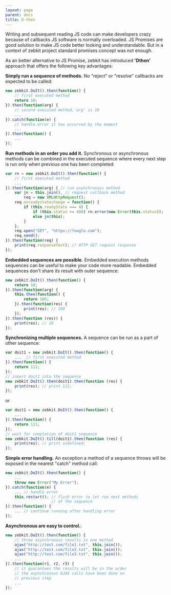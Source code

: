 ```yaml
---
layout: page
parent: docs
title: D-then 
---
```



Writing and subsequent reading JS code can make developers crazy because of callbacks JS software is normally overloaded. JS Promises are good solution to make JS code better looking and understandable. But in a context of zebkit project standard promises concept was not enough. 

As an better alternative to JS Promise, zebkit has introduced __'Dthen'__ approach that offers the following key advantages:   

**Simply run a sequence of methods.** No "reject" or "resolve" callbacks are expected to be called:

```js
new zebkit.DoIt().then(function() {
    // first executed method
    return 10;
}).then(function(arg) {
    // second executed method,'arg' is 10
    ...
}).catch(function(e) {
    // handle error it has occurred by the moment
    ...
}).then(function() {
    ...
});
```


**Run methods in an order you add it.** Synchronous or asynchronous methods can be combined in the executed sequence where every next step is run only when previous one has been completed:  

```js
var rn = new zebkit.DoIt().then(function() {
    // first executed method
    ...
}).then(function(arg) { // run asynchronous method
    var jn = this.join(), // request callback method 
        req = new XMLHttpRequest();
    req.onreadystatechange = function() {
        if (this.readyState === 4) {
            if (this.status >= 400) rn.error(new Error(this.status));
            else jn(this);
        }
    };
    req.open("GET", "https://foogle.com");
    req.send();
}).then(function(req) {
    print(req.responseText); // HTTP GET request response  
});
```


**Embedded sequences are possible.** Embedded execution methods sequences can be useful to make your code more readable. Embedded sequences don't share its result with outer sequence: 

```js
new zebkit.DoIt().then(function() {
    return 10; 
}).then(function(arg) {
    this.then(function() {
        return 100;
    }).then(function(res) {
        print(res); // 100 
    }); 
}).then(function (res)) {
    print(res); // 10
});    
```


**Synchronizing multiple sequences.** A sequence can be run as a part of other sequence:

```js
var doit1 = new zebkit.DoIt().then(function() {
    ...  // first executed method
}).then(function() {
    return 111;
});
// insert doit1 into the sequence 
new zebkit.DoIt().then(doit1).then(function (res) {
    print(res); // print 111;
});
```

or

```js
var doit1 = new zebkit.DoIt().then(function() {
    ...
}).then(function() {
    return 111;
});
// wait for completion of doit1 sequence
new zebkit.DoIt().till(doit1).then(function (res) {
    print(res); // print undefined;
});
```


**Simple error handling.** An exception a method of a sequence throws will be exposed in the nearest "catch" method call:

```js
new zebkit.DoIt().then(function() {
    ...
    throw new Error("My Error");
}).catch(function(e) {
    ... // handle error
    this.restart(); // flush error to let run next methods
                    // of the sequence
}).then(function() {
    ... // continue running after handling error 
});
```

**Asynchronous are easy to control.**:

```js
new zebkit.DoIt().then(function() {
    // three asynchronous results in one method
    ajax("http://test.com/file1.txt", this.join()); 
    ajax("http://test.com/file2.txt", this.join()); 
    ajax("http://test.com/file3.txt", this.join()); 
    ...
}).then(function(r1, r2, r3) {
    // it guarantees the results will be in the order 
    // the asynchronous AJAX calls have been done on 
    // previous step
    ...  
});
```



